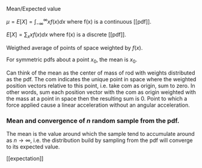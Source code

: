 Mean/Expected value

$\mu = E[X]=\int_{-\infty}^{\infty}xf(x)dx$ where f(x) is a continuous [[pdf]].

$E[X]=\sum_{x}xf(x)dx$ where f(x) is a discrete [[pdf]].

Weigthed average of points of space weighted by $f(x)$.

For symmetric pdfs about a point $x_{0}$, the mean is $x_{0}$.

Can think of the mean as the center of mass of rod with weights distributed as the pdf. The com indicates the unique point in space where the weighted position vectors relative to this point, i.e. take com as origin, sum to zero. In other words, sum each position vector with the com as origin weighted with the mass at a point in space then the resulting sum is 0.
Point to which a force applied cause a linear acceleration without an angular acceleration.

### Mean and convergence of $n$ random sample from the pdf. 
The mean is the value around which the sample tend to accumulate around as $n \rightarrow \infty$, i.e. the distribution build by sampling from the pdf will converge to its expected value.

[[expectation]]